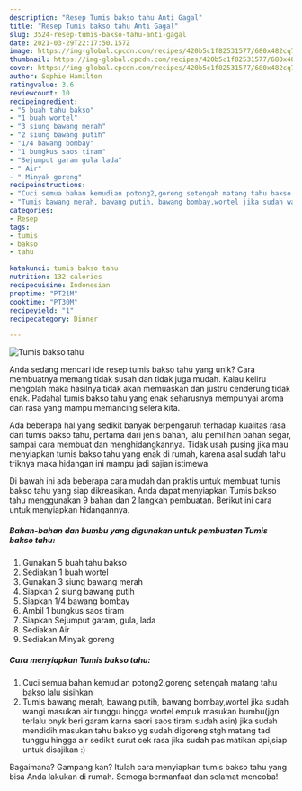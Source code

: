```yaml
---
description: "Resep Tumis bakso tahu Anti Gagal"
title: "Resep Tumis bakso tahu Anti Gagal"
slug: 3524-resep-tumis-bakso-tahu-anti-gagal
date: 2021-03-29T22:17:50.157Z
image: https://img-global.cpcdn.com/recipes/420b5c1f82531577/680x482cq70/tumis-bakso-tahu-foto-resep-utama.jpg
thumbnail: https://img-global.cpcdn.com/recipes/420b5c1f82531577/680x482cq70/tumis-bakso-tahu-foto-resep-utama.jpg
cover: https://img-global.cpcdn.com/recipes/420b5c1f82531577/680x482cq70/tumis-bakso-tahu-foto-resep-utama.jpg
author: Sophie Hamilton
ratingvalue: 3.6
reviewcount: 10
recipeingredient:
- "5 buah tahu bakso"
- "1 buah wortel"
- "3 siung bawang merah"
- "2 siung bawang putih"
- "1/4 bawang bombay"
- "1 bungkus saos tiram"
- "Sejumput garam gula lada"
- " Air"
- " Minyak goreng"
recipeinstructions:
- "Cuci semua bahan kemudian potong2,goreng setengah matang tahu bakso lalu sisihkan"
- "Tumis bawang merah, bawang putih, bawang bombay,wortel jika sudah wangi masukan air tunggu hingga wortel empuk masukan bumbu(jgn terlalu bnyk beri garam karna saori saos tiram sudah asin) jika sudah mendidih masukan tahu bakso yg sudah digoreng stgh matang tadi tunggu hingga air sedikit surut cek rasa jika sudah pas matikan api,siap untuk disajikan :)"
categories:
- Resep
tags:
- tumis
- bakso
- tahu

katakunci: tumis bakso tahu 
nutrition: 132 calories
recipecuisine: Indonesian
preptime: "PT21M"
cooktime: "PT30M"
recipeyield: "1"
recipecategory: Dinner

---
```



![Tumis bakso tahu](https://img-global.cpcdn.com/recipes/420b5c1f82531577/680x482cq70/tumis-bakso-tahu-foto-resep-utama.jpg)

Anda sedang mencari ide resep tumis bakso tahu yang unik? Cara membuatnya memang tidak susah dan tidak juga mudah. Kalau keliru mengolah maka hasilnya tidak akan memuaskan dan justru cenderung tidak enak. Padahal tumis bakso tahu yang enak seharusnya mempunyai aroma dan rasa yang mampu memancing selera kita.

Ada beberapa hal yang sedikit banyak berpengaruh terhadap kualitas rasa dari tumis bakso tahu, pertama dari jenis bahan, lalu pemilihan bahan segar, sampai cara membuat dan menghidangkannya. Tidak usah pusing jika mau menyiapkan tumis bakso tahu yang enak di rumah, karena asal sudah tahu triknya maka hidangan ini mampu jadi sajian istimewa.




Di bawah ini ada beberapa cara mudah dan praktis untuk membuat tumis bakso tahu yang siap dikreasikan. Anda dapat menyiapkan Tumis bakso tahu menggunakan 9 bahan dan 2 langkah pembuatan. Berikut ini cara untuk menyiapkan hidangannya.

<!--inarticleads1-->

##### Bahan-bahan dan bumbu yang digunakan untuk pembuatan Tumis bakso tahu:

1. Gunakan 5 buah tahu bakso
1. Sediakan 1 buah wortel
1. Gunakan 3 siung bawang merah
1. Siapkan 2 siung bawang putih
1. Siapkan 1/4 bawang bombay
1. Ambil 1 bungkus saos tiram
1. Siapkan Sejumput garam, gula, lada
1. Sediakan  Air
1. Sediakan  Minyak goreng




<!--inarticleads2-->

##### Cara menyiapkan Tumis bakso tahu:

1. Cuci semua bahan kemudian potong2,goreng setengah matang tahu bakso lalu sisihkan
1. Tumis bawang merah, bawang putih, bawang bombay,wortel jika sudah wangi masukan air tunggu hingga wortel empuk masukan bumbu(jgn terlalu bnyk beri garam karna saori saos tiram sudah asin) jika sudah mendidih masukan tahu bakso yg sudah digoreng stgh matang tadi tunggu hingga air sedikit surut cek rasa jika sudah pas matikan api,siap untuk disajikan :)




Bagaimana? Gampang kan? Itulah cara menyiapkan tumis bakso tahu yang bisa Anda lakukan di rumah. Semoga bermanfaat dan selamat mencoba!
